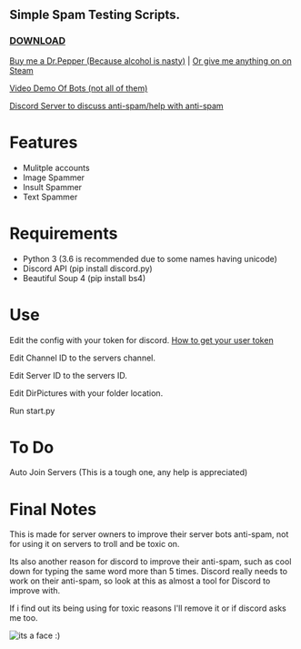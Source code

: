 ## Simple Spam Testing Scripts.
### [DOWNLOAD](https://github.com/Merubokkusu/discord-spam-bots/archive/master.zip)



[Buy me a Dr.Pepper (Because alcohol is nasty)](https://www.paypal.me/Merubokkusu) | [Or give me anything on on Steam](https://steamcommunity.com/tradeoffer/new/?partner=94720138&token=GY23F7tU)

[Video Demo Of Bots (not all of them)](https://www.youtube.com/watch?v=SmusHGAIeu4)

[Discord Server to discuss anti-spam/help with anti-spam](https://discord.gg/pAGcMjz)

# Features 
- Mulitple accounts
- Image Spammer
- Insult Spammer
- Text Spammer

# Requirements 
- Python 3 (3.6 is recommended due to some names having unicode)
- Discord API (pip install discord.py)
- Beautiful Soup 4 (pip install bs4)

# Use
Edit the config with your token for discord.
[How to get your user token](https://github.com/Merubokkusu/discord-spam-bots/wiki/Getting-Your-User-Token)

Edit Channel ID to the servers channel.

Edit Server ID to the servers ID.

Edit DirPictures with your folder location.

Run start.py


# To Do
Auto Join Servers (This is a tough one, any help is appreciated) 


# Final Notes
This is made for server owners to improve their server bots anti-spam, not for using it on servers to troll and be toxic on.


Its also another reason for discord to improve their anti-spam, such as cool down for typing the same word more than 5 times.
Discord really needs to work on their anti-spam, so look at this as almost a tool for Discord to improve with.

If i find out its being using for toxic reasons I'll remove it or if discord asks me too.

![its a face :)](http://i.imgur.com/bTMYozm.png)
